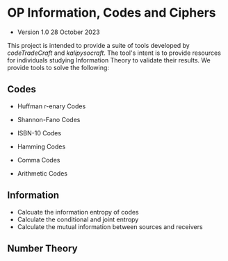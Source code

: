 # OP Information, Codes and Ciphers
- Version 1.0 28 October 2023

This project is intended to provide a suite of tools developed by _codeTradeCraft_ and _kalipysocraft_. 
The tool's intent is to provide resources for individuals studying Information Theory to validate their results.
We provide tools to solve the following:

## Codes
- Huffman r-enary Codes
- Shannon-Fano Codes
- ISBN-10 Codes
- Hamming Codes
- Comma Codes

- Arithmetic Codes
## Information
- Calcuate the information entropy of codes
- Calculate the conditional and joint entropy
- Calculate the mutual information between sources and receivers

## Number Theory

